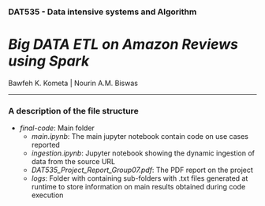 ### DAT535 - Data intensive systems and Algorithm
# _Big DATA ETL on Amazon Reviews using Spark_
Bawfeh K. Kometa | Nourin A.M. Biswas

---
### A description of the file structure

* _final-code_: Main folder
  * _main.ipynb_: The main jupyter notebook contain code on use cases reported
  * _ingestion.ipynb_: Jupyter notebook showing the dynamic ingestion of data from the source URL
  * _DAT535_Project_Report_Group07.pdf_: The PDF report on the project
  * _logs_: Folder with containing sub-folders with .txt files generated at runtime to store information on main results obtained during code execution
  
